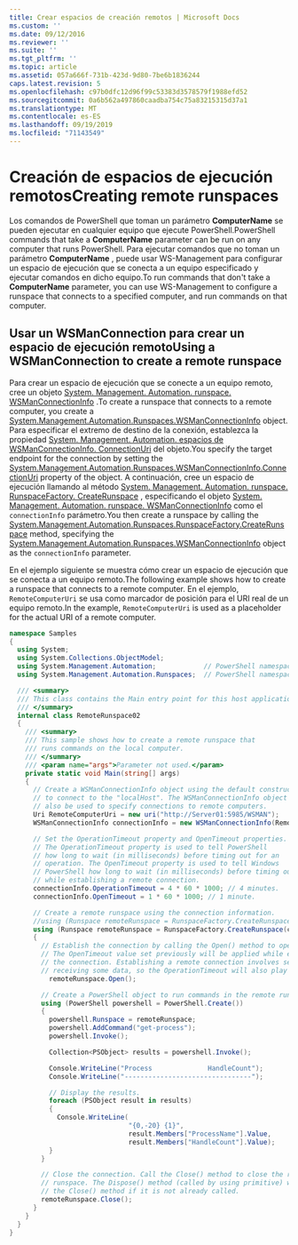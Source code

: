 ```yaml
---
title: Crear espacios de creación remotos | Microsoft Docs
ms.custom: ''
ms.date: 09/12/2016
ms.reviewer: ''
ms.suite: ''
ms.tgt_pltfrm: ''
ms.topic: article
ms.assetid: 057a666f-731b-423d-9d80-7be6b1836244
caps.latest.revision: 5
ms.openlocfilehash: c97b0dfc12d96f99c53383d3578579f1988efd52
ms.sourcegitcommit: 0a6b562a497860caadba754c75a83215315d37a1
ms.translationtype: MT
ms.contentlocale: es-ES
ms.lasthandoff: 09/19/2019
ms.locfileid: "71143549"
---
```

# <a name="creating-remote-runspaces"></a><span data-ttu-id="d2601-102">Creación de espacios de ejecución remotos</span><span class="sxs-lookup"><span data-stu-id="d2601-102">Creating remote runspaces</span></span>

<span data-ttu-id="d2601-103">Los comandos de PowerShell que toman un parámetro **ComputerName** se pueden ejecutar en cualquier equipo que ejecute PowerShell.</span><span class="sxs-lookup"><span data-stu-id="d2601-103">PowerShell commands that take a **ComputerName** parameter can be run on any computer that runs PowerShell.</span></span> <span data-ttu-id="d2601-104">Para ejecutar comandos que no toman un parámetro **ComputerName** , puede usar WS-Management para configurar un espacio de ejecución que se conecta a un equipo especificado y ejecutar comandos en dicho equipo.</span><span class="sxs-lookup"><span data-stu-id="d2601-104">To run commands that don't take a **ComputerName** parameter, you can use WS-Management to configure a runspace that connects to a specified computer, and run commands on that computer.</span></span>

## <a name="using-a-wsmanconnection-to-create-a-remote-runspace"></a><span data-ttu-id="d2601-105">Usar un WSManConnection para crear un espacio de ejecución remoto</span><span class="sxs-lookup"><span data-stu-id="d2601-105">Using a WSManConnection to create a remote runspace</span></span>

 <span data-ttu-id="d2601-106">Para crear un espacio de ejecución que se conecte a un equipo remoto, cree un objeto [System. Management. Automation. runspace. WSManConnectionInfo](/dotnet/api/System.Management.Automation.Runspaces.WSManConnectionInfo) .</span><span class="sxs-lookup"><span data-stu-id="d2601-106">To create a runspace that connects to a remote computer, you create a [System.Management.Automation.Runspaces.WSManConnectionInfo](/dotnet/api/System.Management.Automation.Runspaces.WSManConnectionInfo) object.</span></span> <span data-ttu-id="d2601-107">Para especificar el extremo de destino de la conexión, establezca la propiedad [System. Management. Automation. espacios de WSManConnectionInfo. ConnectionUri](/dotnet/api/System.Management.Automation.Runspaces.WSManConnectionInfo.ConnectionUri) del objeto.</span><span class="sxs-lookup"><span data-stu-id="d2601-107">You specify the target endpoint for the connection by setting the [System.Management.Automation.Runspaces.WSManConnectionInfo.ConnectionUri](/dotnet/api/System.Management.Automation.Runspaces.WSManConnectionInfo.ConnectionUri) property of the object.</span></span> <span data-ttu-id="d2601-108">A continuación, cree un espacio de ejecución llamando al método [System. Management. Automation. runspace. RunspaceFactory. CreateRunspace](/dotnet/api/System.Management.Automation.Runspaces.RunspaceFactory.CreateRunspace) , especificando el objeto [System. Management. Automation. runspace. WSManConnectionInfo](/dotnet/api/System.Management.Automation.Runspaces.WSManConnectionInfo) como el `connectionInfo` parámetro.</span><span class="sxs-lookup"><span data-stu-id="d2601-108">You then create a runspace by calling the [System.Management.Automation.Runspaces.RunspaceFactory.CreateRunspace](/dotnet/api/System.Management.Automation.Runspaces.RunspaceFactory.CreateRunspace) method, specifying the [System.Management.Automation.Runspaces.WSManConnectionInfo](/dotnet/api/System.Management.Automation.Runspaces.WSManConnectionInfo) object as the `connectionInfo` parameter.</span></span>

 <span data-ttu-id="d2601-109">En el ejemplo siguiente se muestra cómo crear un espacio de ejecución que se conecta a un equipo remoto.</span><span class="sxs-lookup"><span data-stu-id="d2601-109">The following example shows how to create a runspace that connects to a remote computer.</span></span> <span data-ttu-id="d2601-110">En el ejemplo, `RemoteComputerUri` se usa como marcador de posición para el URI real de un equipo remoto.</span><span class="sxs-lookup"><span data-stu-id="d2601-110">In the example, `RemoteComputerUri` is used as a placeholder for the actual URI of a remote computer.</span></span>

```csharp
namespace Samples
{
  using System;
  using System.Collections.ObjectModel;
  using System.Management.Automation;            // PowerShell namespace.
  using System.Management.Automation.Runspaces;  // PowerShell namespace.

  /// <summary>
  /// This class contains the Main entry point for this host application.
  /// </summary>
  internal class RemoteRunspace02
  {
    /// <summary>
    /// This sample shows how to create a remote runspace that
    /// runs commands on the local computer.
    /// </summary>
    /// <param name="args">Parameter not used.</param>
    private static void Main(string[] args)
    {
      // Create a WSManConnectionInfo object using the default constructor
      // to connect to the "localHost". The WSManConnectionInfo object can
      // also be used to specify connections to remote computers.
      Uri RemoteComputerUri = new uri("http://Server01:5985/WSMAN");
      WSManConnectionInfo connectionInfo = new WSManConnectionInfo(RemoteComputerUri);

      // Set the OperationTimeout property and OpenTimeout properties.
      // The OperationTimeout property is used to tell PowerShell
      // how long to wait (in milliseconds) before timing out for an
      // operation. The OpenTimeout property is used to tell Windows
      // PowerShell how long to wait (in milliseconds) before timing out
      // while establishing a remote connection.
      connectionInfo.OperationTimeout = 4 * 60 * 1000; // 4 minutes.
      connectionInfo.OpenTimeout = 1 * 60 * 1000; // 1 minute.

      // Create a remote runspace using the connection information.
      //using (Runspace remoteRunspace = RunspaceFactory.CreateRunspace())
      using (Runspace remoteRunspace = RunspaceFactory.CreateRunspace(connectionInfo))
      {
        // Establish the connection by calling the Open() method to open the runspace.
        // The OpenTimeout value set previously will be applied while establishing
        // the connection. Establishing a remote connection involves sending and
        // receiving some data, so the OperationTimeout will also play a role in this process.
          remoteRunspace.Open();

        // Create a PowerShell object to run commands in the remote runspace.
        using (PowerShell powershell = PowerShell.Create())
        {
          powershell.Runspace = remoteRunspace;
          powershell.AddCommand("get-process");
          powershell.Invoke();

          Collection<PSObject> results = powershell.Invoke();

          Console.WriteLine("Process              HandleCount");
          Console.WriteLine("--------------------------------");

          // Display the results.
          foreach (PSObject result in results)
          {
            Console.WriteLine(
                              "{0,-20} {1}",
                              result.Members["ProcessName"].Value,
                              result.Members["HandleCount"].Value);
          }
        }

        // Close the connection. Call the Close() method to close the remote
        // runspace. The Dispose() method (called by using primitive) will call
        // the Close() method if it is not already called.
        remoteRunspace.Close();
      }
    }
  }
}
```
